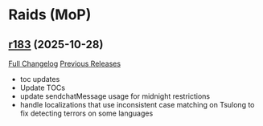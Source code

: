 # <DBM Mod> Raids (MoP)

## [r183](https://github.com/DeadlyBossMods/DBM-MoP/tree/r183) (2025-10-28)
[Full Changelog](https://github.com/DeadlyBossMods/DBM-MoP/compare/r182...r183) [Previous Releases](https://github.com/DeadlyBossMods/DBM-MoP/releases)

- toc updates  
- Update TOCs  
- update sendchatMessage usage for midnight restrictions  
- handle localizations that use inconsistent case matching on Tsulong to fix detecting terrors on some languages  
